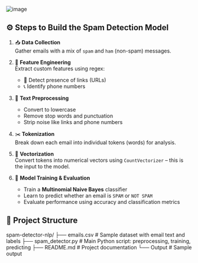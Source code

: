  ![image](https://github.com/user-attachments/assets/27b60c40-72ce-42f2-8e07-4590842a78d3)


## ⚙️ Steps to Build the Spam Detection Model

1. 📥 **Data Collection**  
   Gather emails with a mix of `spam` and `ham` (non-spam) messages.

2. 🧠 **Feature Engineering**  
   Extract custom features using regex:
   - 🔗 Detect presence of links (URLs)  
   - 📞 Identify phone numbers

3. 🧹 **Text Preprocessing**  
   - Convert to lowercase  
   - Remove stop words and punctuation  
   - Strip noise like links and phone numbers

4. ✂️ **Tokenization**  
   Break down each email into individual tokens (words) for analysis.

5. 🔢 **Vectorization**  
   Convert tokens into numerical vectors using `CountVectorizer` – this is the input to the model.

6. 🤖 **Model Training & Evaluation**  
   - Train a **Multinomial Naive Bayes** classifier  
   - Learn to predict whether an email is `SPAM` or `NOT SPAM`  
   - Evaluate performance using accuracy and classification metrics

## 📁 Project Structure

spam-detector-nlp/
├── emails.csv # Sample dataset with email text and labels
├── spam_detector.py # Main Python script: preprocessing, training, predicting
├── README.md # Project documentation
└── Output # Sample output


